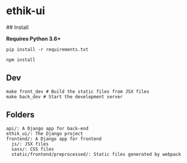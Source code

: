# ethik-ui

## Install

**Requires Python 3.6+**

```
pip install -r requirements.txt
```

```
npm install
```

## Dev

```
make front_dev # Build the static files from JSX files
make back_dev # Start the development server
```

## Folders

```
api/: A Django app for back-end
ethik_ui/: The Django project
frontend/: A Django app for frontend
  js/: JSX files
  sass/: CSS files
  static/frontend/preprocessed/: Static files generated by webpack
```
